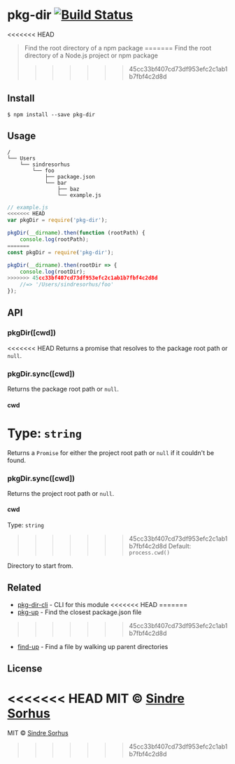 # pkg-dir [![Build Status](https://travis-ci.org/sindresorhus/pkg-dir.svg?branch=master)](https://travis-ci.org/sindresorhus/pkg-dir)

<<<<<<< HEAD
> Find the root directory of a npm package
=======
> Find the root directory of a Node.js project or npm package
>>>>>>> 45cc33bf407cd73df953efc2c1ab1b7fbf4c2d8d


## Install

```
$ npm install --save pkg-dir
```


## Usage

```
/
└── Users
    └── sindresorhus
        └── foo
            ├── package.json
            └── bar
                ├── baz
                └── example.js
```

```js
// example.js
<<<<<<< HEAD
var pkgDir = require('pkg-dir');

pkgDir(__dirname).then(function (rootPath) {
	console.log(rootPath);
=======
const pkgDir = require('pkg-dir');

pkgDir(__dirname).then(rootDir => {
	console.log(rootDir);
>>>>>>> 45cc33bf407cd73df953efc2c1ab1b7fbf4c2d8d
	//=> '/Users/sindresorhus/foo'
});
```


## API

### pkgDir([cwd])

<<<<<<< HEAD
Returns a promise that resolves to the package root path or `null`.

### pkgDir.sync([cwd])

Returns the package root path or `null`.

#### cwd

Type: `string`  
=======
Returns a `Promise` for either the project root path or `null` if it couldn't be found.

### pkgDir.sync([cwd])

Returns the project root path or `null`.

#### cwd

Type: `string`<br>
>>>>>>> 45cc33bf407cd73df953efc2c1ab1b7fbf4c2d8d
Default: `process.cwd()`

Directory to start from.


## Related

- [pkg-dir-cli](https://github.com/sindresorhus/pkg-dir-cli) - CLI for this module
<<<<<<< HEAD
=======
- [pkg-up](https://github.com/sindresorhus/pkg-up) - Find the closest package.json file
>>>>>>> 45cc33bf407cd73df953efc2c1ab1b7fbf4c2d8d
- [find-up](https://github.com/sindresorhus/find-up) - Find a file by walking up parent directories


## License

<<<<<<< HEAD
MIT © [Sindre Sorhus](http://sindresorhus.com)
=======
MIT © [Sindre Sorhus](https://sindresorhus.com)
>>>>>>> 45cc33bf407cd73df953efc2c1ab1b7fbf4c2d8d
